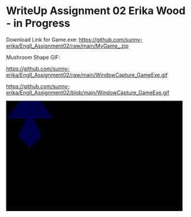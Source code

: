 # WriteUp Assignment 02 Erika Wood - in Progress

Download Link for Game.exe: https://github.com/sunny-erika/EngII_Assignment02/raw/main/MyGame_.zip

Mushroom Shape GIF: 

https://github.com/sunny-erika/EngII_Assignment02/raw/main/WindowCapture_GameExe.gif


https://github.com/sunny-erika/EngII_Assignment02/blob/main/WindowCapture_GameExe.gif

![ReleaseX64MyGame](https://github.com/sunny-erika/EngII_Assignment02/blob/main/WindowCapture_GameExe.gif)
